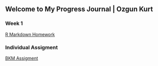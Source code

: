 ## Welcome to My Progress Journal | Ozgun Kurt

### Week 1

[R Markdown Homework](https://pjournal.github.io/mef03-Ozgunkrt/R_Markdown_Homework.html)

### Individual Assigment

[BKM Assigment](file:///Users/ozgunkurt/Desktop/BDA_503_BKMS.html)


